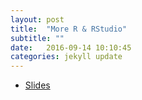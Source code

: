 ```yaml
---
layout: post
title:  "More R & RStudio"
subtitle: ""
date:   2016-09-14 10:10:45
categories: jekyll update
---
```


* <a href = "{{ site.baseurl }}/assets/1-Intro_and_Tools/R_and_RStudio.html" target = "_blank">Slides</a>
